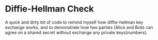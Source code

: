 # Diffie-Hellman Check
A quick and dirty bit of code to remind myself how diffie-hellman key exchange works, and to demonstrate how two parties (Alice and Bob) can
agree on a shared secret without exchange any private keys(numbers).
